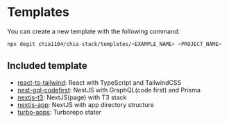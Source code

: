 # Templates

You can create a new template with the following command:

```bash
npx degit chia1104/chia-stack/templates/<EXAMPLE_NAME> <PROJECT_NAME>
```

## Included template

- [react-ts-tailwind](./react-ts-tailwind): React with TypeScript and TailwindCSS
- [nest-gql-codefirst](./nest-gql-codefirst): NestJS with GraphQL(code first) and Prisma
- [nextjs-t3](./nextjs-t3): NextJS(page) with T3 stack
- [nextjs-app](./nextjs-app): NextJS with app directory structure
- [turbo-apps](./turbo-apps): Turborepo stater
